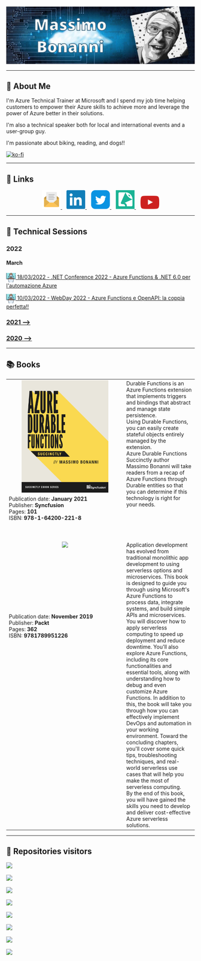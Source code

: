 ![](https://raw.githubusercontent.com/massimobonanni/massimobonanni/master/images/banner.jpg)

----
## 🚀 About Me

I'm Azure Technical Trainer at Microsoft and I spend my job time helping customers to empower their Azure skills to achieve more and leverage the power of Azure better in their solutions.

I'm also a technical speaker both for local and international events and a user-group guy.

I'm passionate about biking, reading, and dogs!!

[![ko-fi](https://ko-fi.com/img/githubbutton_sm.svg)](https://ko-fi.com/X8X65UAGO)

-----
## 🔗 Links
<p align="center">
    <a href="mailto:massimo.bonanni@tiscali.it">
        <img width="50" src="https://raw.githubusercontent.com/massimobonanni/massimobonanni/master/images/mail.svg"/>
    </a>&nbsp;&nbsp;
    <a href="https://www.linkedin.com/in/massimobonanni/">
        <img width="50" src="https://raw.githubusercontent.com/massimobonanni/massimobonanni/master/images/linkedin.svg">
    </a>&nbsp;&nbsp;
    <a href="https://twitter.com/massimobonanni">
        <img width="50" src="https://raw.githubusercontent.com/massimobonanni/massimobonanni/master/images/twitter.svg">
    </a>&nbsp;&nbsp;
    <a href="https://sessionize.com/massimobonanni/">
        <img width="50" src="https://raw.githubusercontent.com/massimobonanni/massimobonanni/master/images/sessionize.png">
    </a>&nbsp;&nbsp;
        <a href="https://www.youtube.com/playlist?list=PL4S9boN4bjxktXfi0xhFfkcKn0fMfrHyq">
        <img width="50" src="https://raw.githubusercontent.com/massimobonanni/massimobonanni/master/images/youtube.svg">
    </a>
</p>

-----

## :speech_balloon: Technical Sessions

### 2022
#### March
<p>
<a href="https://github.com/massimobonanni/massimobonanni/blob/master/technicalsessions/20220318.md"> <img width="25" src="https://raw.githubusercontent.com/massimobonanni/massimobonanni/master/images/technicalsessions.svg" style="vertical-align:middle"/> 18/03/2022 - .NET Conference 2022 - Azure Functions & .NET 6.0 per l'automazione Azure</a>
</p>

<p>
<a href="https://github.com/massimobonanni/massimobonanni/blob/master/technicalsessions/20220310.md"> <img width="25" src="https://raw.githubusercontent.com/massimobonanni/massimobonanni/master/images/technicalsessions.svg" style="vertical-align:middle"/> 10/03/2022 - WebDay 2022 - Azure Functions e OpenAPI: la coppia perfetta!!</a>
</p>

### [2021 -->](TechnicalSessions2021.md)
### [2020 -->](TechnicalSessions2020.md)


----

## :books: Books

<table>
<tr>
        <td width="300" align="center" valign="top">
            <a href="https://www.syncfusion.com/succinctly-free-ebooks/azure-durable-functions-succinctly" target="_blank"><img  src="images/azure-durable-functions-succinctly.png" height = 300></a>
        </td>
        <td rowspan="2" valign="top">
            Durable Functions is an Azure Functions extension that implements triggers and bindings that abstract and manage state persistence. 
            <br/>
            Using Durable Functions, you can easily create stateful objects entirely managed by the extension. <br />
            Azure Durable Functions Succinctly author Massimo Bonanni will take readers from a recap of Azure Functions through Durable entities so that you can determine if this technology is right for your needs.
        </td>
    </tr>
    <tr>
        <td align="left" valign="top">
            Publication date: <b>January 2021</b>
            <br/>
            Publisher: <b>Syncfusion</b>
            <br/>
            Pages: <b>101</b>
            <br/>
            ISBN: <b>978-1-64200-221-8</b>
        </td>
    </tr>
    <tr height=50>
    <tr/>
    <tr>
        <td width="300" align="center" valign="top">
            <a href="https://www.packtpub.com/product/mastering-azure-serverless-computing/9781789951226" target="_blank"><img  src="https://static.packt-cdn.com/products/9781789951226/cover/smaller"></a>
        </td>
        <td rowspan="2" valign="top">
            Application development has evolved from traditional monolithic app development to using serverless options and microservices. This book is designed to guide you through using Microsoft's Azure Functions to process data, integrate systems, and build simple APIs and microservices.
            <br/>
            You will discover how to apply serverless computing to speed up deployment and reduce downtime. You'll also explore Azure Functions, including its core functionalities and essential tools, along with understanding how to debug and even customize Azure Functions. In addition to this, the book will take you through how you can effectively implement DevOps and automation in your working environment. Toward the concluding chapters, you'll cover some quick tips, troubleshooting techniques, and real-world serverless use cases that will help you make the most of serverless computing.
            <br/>
            By the end of this book, you will have gained the skills you need to develop and deliver cost-effective Azure serverless solutions.
        </td>
    </tr>
    <tr>
        <td align="left" valign="top">
            Publication date: <b>November 2019</b>
            <br/>
            Publisher: <b>Packt</b>
            <br/>
            Pages: <b>362</b>
            <br/>
            ISBN: <b>9781789951226</b>
        </td>
    </tr>
</table>

-----

## :eyes: Repositories visitors


![](https://countrush-prod.azurewebsites.net/l/badge/?label=AzureFunctionOpenAPI&repository=massimobonanni.AzureFunctionOpenAPI)

![](https://countrush-prod.azurewebsites.net/l/badge/?label=SQLServerless&repository=massimobonanni.SQLServerless )

![](https://countrush-prod.azurewebsites.net/l/badge/?label=SantaClausSmartworkController&repository=massimobonanni.SantaClausSmartworkController )

![](https://countrush-prod.azurewebsites.net/l/badge/?label=BicepDemo&repository=massimobonanni.BicepDemo )

![](https://countrush-prod.azurewebsites.net/l/badge/?label=AzureDurableFunctionsSuccinctly&repository=massimobonanni.AzureDurableFunctionsSuccinctly )

![](https://countrush-prod.azurewebsites.net/l/badge/?label=OrderManagerServerless&repository=massimobonanni.OrderManagerServerless )

![](https://countrush-prod.azurewebsites.net/l/badge/?label=ServerlessIoT&repository=massimobonanni.ServerlessIoT )

![](https://countrush-prod.azurewebsites.net/l/badge/?label=StatefulPatternFunctions&repository=massimobonanni.StatefulPatternFunctions )



